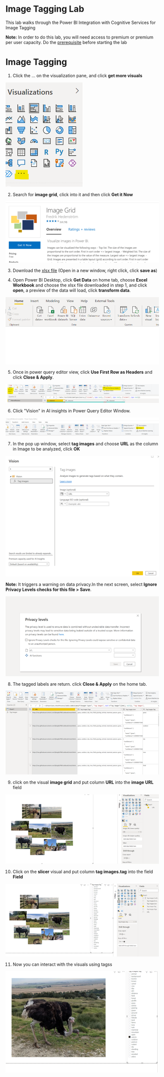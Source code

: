 # Image Tagging Lab
This lab walks through the Power BI Integration with Cognitive Services for Image Tagging

**Note:** In order to do this lab, you will need access to premium or premium per user capacity. Do the [prerequisite](https://github.com/lipinght/pbideployment/blob/main/AdvAnalytics/Prerequisite.md#provision-workspace) before starting the lab

# Image Tagging
1. Click the ... on the visualization pane, and click **get more visuals**

![getmorevis.png](images/getmorevis.png)

2. Search for  **image grid**, click into it and then click **Get it Now**

![it.png](images/it.png)

3. Download the [xlsx file](https://raw.githubusercontent.com/lipinght/PBICookbook/main/AdvAnalytics/ImageTagging.xlsx) (Open in a new window, right click, click **save as**)

4. Open Power BI Desktop, click **Get Data** on home tab, choose **Excel Workbook** and choose the xlsx file downloaded in step 1, and click **open**,  a preview of the data will load, click **transform data**.

![getdata.png](images/getdata.png)

5. Once in power query editor view, click **Use First Row as Headers** and click **Close & Apply**.

![rowheader.png](images/rowheader.png)

6. Click "Vision" in AI insights in Power Query Editor Window.

![vision.png](images/vision.png)

7. In the pop up window, select **tag images** and choose **URL** as the column in Image to be analyzed, click **OK**

![it3.png](images/it3.png)

**Note:** It triggers a warning on data privacy.In the next screen, select **Ignore Privacy Levels checks for this file > Save**.

![privacy.png](images/privacy.png)

8. The tagged labels are return. click **Close & Apply** on the home tab.

![it4.png](images/it4.png)

9. click on the visual **image grid** and put column **URL** into the **image URL** field

![it2.png](images/it2.png)

10. Click on the **slicer** visual and put column **tag images.tag** into the field **Field**

![it5.png](images/it5.png)

11. Now you can interact with the visuals using tagss

![it6.png](images/it6.png)
